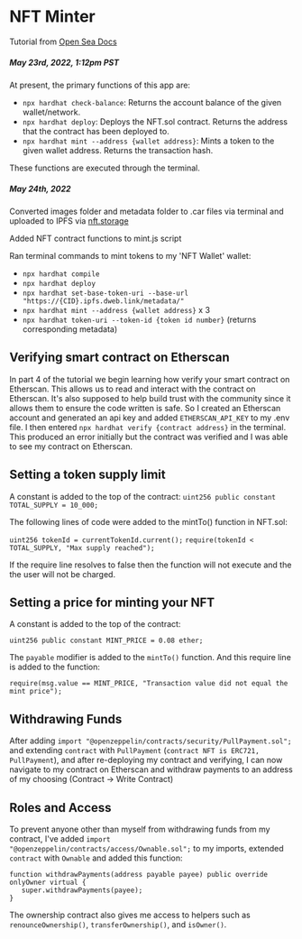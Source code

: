 # NFT Minter
Tutorial from [Open Sea Docs](https://docs.opensea.io/docs/creating-an-nft-contract)

##### May 23rd, 2022, 1:12pm PST

At present, the primary functions of this app are:
- `npx hardhat check-balance`: Returns the account balance of the given wallet/network.
- `npx hardhat deploy`: Deploys the NFT.sol contract. Returns the address that the contract has been deployed to.
- `npx hardhat mint --address {wallet address}`: Mints a token to the given wallet address. Returns the transaction hash.

These functions are executed through the terminal.

##### May 24th, 2022

Converted images folder and metadata folder to .car files via terminal and uploaded to IPFS via [nft.storage](https://nft.storage/)

Added NFT contract functions to mint.js script

Ran terminal commands to mint tokens to my 'NFT Wallet' wallet:
- `npx hardhat compile`
- `npx hardhat deploy`
- `npx hardhat set-base-token-uri --base-url "https://{CID}.ipfs.dweb.link/metadata/"`
- `npx hardhat mint --address {wallet address}` x 3
- `npx hardhat token-uri --token-id {token id number}` (returns corresponding metadata)

## Verifying smart contract on Etherscan
In part 4 of the tutorial we begin learning how verify your smart contract on Etherscan. This allows us to read and interact with the contract on Etherscan. It's also supposed to help build trust with the community since it allows them to ensure the code written is safe. So I created an Etherscan account and generated an api key and added `ETHERSCAN_API_KEY` to my .env file. I then entered `npx hardhat verify {contract address}` in the terminal. This produced an error initially but the contract was verified and I was able to see my contract on Etherscan.

## Setting a token supply limit
A constant is added to the top of the contract:
`uint256 public constant TOTAL_SUPPLY = 10_000;`

The following lines of code were added to the mintTo() function in NFT.sol:

`uint256 tokenId = currentTokenId.current();`
`require(tokenId < TOTAL_SUPPLY, "Max supply reached");`

If the require line resolves to false then the function will not execute and the the user will not be charged.

## Setting a price for minting your NFT
A constant is added to the top of the contract:

`uint256 public constant MINT_PRICE = 0.08 ether;`

The `payable` modifier is added to the `mintTo()` function. And this require line is added to the function:

`require(msg.value == MINT_PRICE, "Transaction value did not equal the mint price");`

## Withdrawing Funds
After adding `import "@openzeppelin/contracts/security/PullPayment.sol";` and extending `contract` with `PullPayment` (`contract NFT is ERC721, PullPayment`), and after re-deploying my contract and verifying, I can now navigate to my contract on Etherscan and withdraw payments to an address of my choosing (Contract -> Write Contract)

## Roles and Access
To prevent anyone other than myself from withdrawing funds from my contract, I've added `import "@openzeppelin/contracts/access/Ownable.sol";` to my imports, extended `contract` with `Ownable` and added this function:

```sol
function withdrawPayments(address payable payee) public override onlyOwner virtual {
   super.withdrawPayments(payee);
}
```

The ownership contract also gives me access to helpers such as `renounceOwnership()`, `transferOwnership()`, and `isOwner()`.





